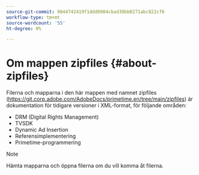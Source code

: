 ```yaml
---
source-git-commit: 9844742419f1ddd6904cbad39bb0271abc822cf6
workflow-type: tm+mt
source-wordcount: '55'
ht-degree: 0%

---
```


# Om mappen zipfiles {#about-zipfiles}

Filerna och mapparna i den här mappen med namnet zipfiles (https://git.corp.adobe.com/AdobeDocs/primetime.en/tree/main/zipfiles) är dokumentation för tidigare versioner i XML-format, för följande områden:
* DRM (Digital Rights Management)
* TVSDK
* Dynamic Ad Insertion
* Referensimplementering
* Primetime-programmering
>[!NOTE]
>Hämta mapparna och öppna filerna om du vill komma åt filerna.

